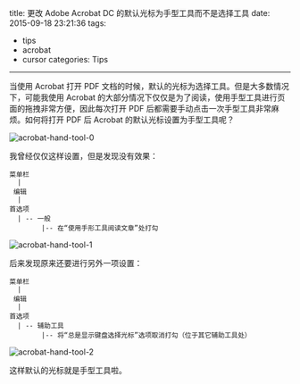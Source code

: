 title: 更改 Adobe Acrobat DC 的默认光标为手型工具而不是选择工具
date: 2015-09-18 23:21:36
tags:
  - tips
  - acrobat
  - cursor
categories: Tips
---

当使用 Acrobat 打开 PDF 文档的时候，默认的光标为选择工具。但是大多数情况下，可能我使用 Acrobat 的大部分情况下仅仅是为了阅读，使用手型工具进行页面的拖拽非常方便，因此每次打开 PDF 后都需要手动点击一次手型工具非常麻烦。如何将打开 PDF 后 Acrobat 的默认光标设置为手型工具呢？

![acrobat-hand-tool-0](http://zxjsdp1.qiniudn.com/acrobat-hand-tool-0.png)

我曾经仅仅这样设置，但是发现没有效果：

    菜单栏
      | 
     编辑
      |
    首选项
      | -- 一般
            |-- 在“使用手形工具阅读文章”处打勾

![acrobat-hand-tool-1](http://zxjsdp1.qiniudn.com/acrobat-hand-tool-1.png)

后来发现原来还要进行另外一项设置：

    菜单栏
      | 
     编辑
      |
    首选项
      | -- 辅助工具
            |-- 将“总是显示键盘选择光标”选项取消打勾（位于其它辅助工具处）

![acrobat-hand-tool-2](http://zxjsdp1.qiniudn.com/acrobat-hand-tool-2.png)

这样默认的光标就是手型工具啦。

